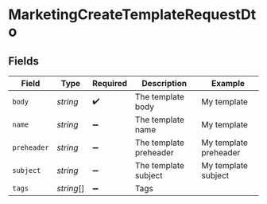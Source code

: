 # MarketingCreateTemplateRequestDto


## Fields

| Field                                 | Type                                  | Required                              | Description                           | Example                               |
| ------------------------------------- | ------------------------------------- | ------------------------------------- | ------------------------------------- | ------------------------------------- |
| `body`                                | *string*                              | :heavy_check_mark:                    | The template body                     | <html><body>My template</body></html> |
| `name`                                | *string*                              | :heavy_minus_sign:                    | The template name                     | My template                           |
| `preheader`                           | *string*                              | :heavy_minus_sign:                    | The template preheader                | My template preheader                 |
| `subject`                             | *string*                              | :heavy_minus_sign:                    | The template subject                  | My template subject                   |
| `tags`                                | *string*[]                            | :heavy_minus_sign:                    | Tags                                  |                                       |